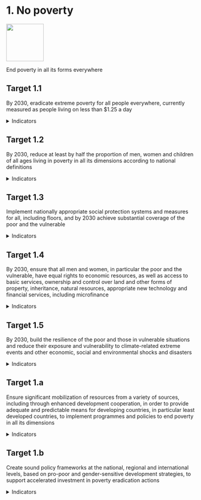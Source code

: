 # 1. No poverty

<img src=https://theo-armour.github.io/sdg-2021/images/sdg-icons/E_SDG_Icons-01.jpg width=100 >

End poverty in all its forms everywhere
</details>

## Target 1.1

By 2030, eradicate extreme poverty for all people everywhere, currently measured as people living on less than $1.25 a day

<details>
<summary>Indicators</summary>

1.1.1 Proportion of the population living below the international poverty line by sex, age, employment status and geographic location (urban/rural) C010101
</details>

## Target 1.2

By 2030, reduce at least by half the proportion of men, women and children of all ages living in poverty in all its dimensions according to national definitions

<details>
<summary>Indicators</summary>

1.2.1 Proportion of population living below the national poverty line, by sex and age C010201

1.2.2 Proportion of men, women and children of all ages living in poverty in all its dimensions according to national definitions C010202
</details>

## Target 1.3

Implement nationally appropriate social protection systems and measures for all, including floors, and by 2030 achieve substantial coverage of the poor and the vulnerable

<details>
<summary>Indicators</summary>
1.3.1 Proportion of population covered by social protection floors/systems, by sex, distinguishing children, unemployed persons, older persons, persons with disabilities, pregnant women, newborns, work-injury victims and the poor and the vulnerable C010301
</details>

## Target 1.4

By 2030, ensure that all men and women, in particular the poor and the vulnerable, have equal rights to economic resources, as well as access to basic services, ownership and control over land and other forms of property, inheritance, natural resources, appropriate new technology and financial services, including microfinance

<details>
<summary>Indicators</summary>

1.4.1 Proportion of population living in households with access to basic services C010401

1.4.2 Proportion of total adult population with secure tenure rights to land, (a) with legally recognized documentation, and (b) who perceive their rights to land as secure, by sex and type of tenure C010402
</details>

## Target 1.5

By 2030, build the resilience of the poor and those in vulnerable situations and reduce their exposure and vulnerability to climate-related extreme events and other economic, social and environmental shocks and disasters
<details>
<summary>Indicators</summary>

1.5.1 Number of deaths, missing persons and directly affected persons attributed to disasters per 100,000 population C200303

1.5.2 Direct economic loss attributed to disasters in relation to global gross domestic product (GDP) C010502

1.5.3 Number of countries that adopt and implement national disaster risk reduction strategies in line with the Sendai Framework for Disaster Risk Reduction 2015–2030 C200304

1.5.4 Proportion of local governments that adopt and implement local disaster risk reduction strategies in line with national disaster risk reduction strategies C200305
</details>

## Target 1.a

Ensure significant mobilization of resources from a variety of sources, including through enhanced development cooperation, in order to provide adequate and predictable means for developing countries, in particular least developed countries, to implement programmes and policies to end poverty in all its dimensions

<details>
<summary>Indicators</summary>

1.a.1 Total official development assistance grants from all donors that focus on poverty reduction as a share of the recipient country's gross national income C010a04

1.a.2 Proportion of total government spending on essential services (education, health and social protection) C010a02
</details>

## Target 1.b

Create sound policy frameworks at the national, regional and international levels, based on pro-poor and gender-sensitive development strategies, to support accelerated investment in poverty eradication actions
<details>
<summary>Indicators</summary>

1.b.1 Pro-poor public social spending C010b02

***

<center title="Hello! Click me to go up to the top" ><a class=aDingbat href=javascript:window.scrollTo(0,0);> ❦ </a></center>
